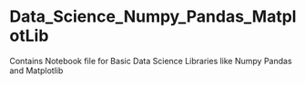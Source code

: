 # Data_Science_Numpy_Pandas_MatplotLib
Contains Notebook file for Basic Data Science Libraries like Numpy Pandas and Matplotlib
